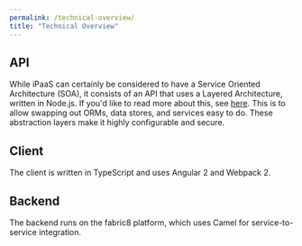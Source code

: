 ```yaml
---
permalink: /technical-overview/
title: "Technical Overview"
---
```


## API

While iPaaS can certainly be considered to have a Service Oriented Architecture (SOA), it consists of 
an API that uses a Layered Architecture, written in Node.js. If you'd like to read more about this, see 
[here](http://byterot.blogspot.com/2013/10/api-layer-and-its-responsibilities-rest-viewpoint-webapi-csds-aspnetwebapi.html). This 
is to allow swapping out ORMs, data stores, and services easy to do. These abstraction layers make it 
highly configurable and secure.

## Client

The client is written in TypeScript and uses Angular 2 and Webpack 2.

## Backend

The backend runs on the fabric8 platform, which uses Camel for service-to-service integration.

